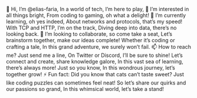 👋 Hi, I’m @elias-faria,
In a world of tech, I’m here to play,
👀 I’m interested in all things bright,
From coding to gaming, oh what a delight! 🌱 I’m currently learning, oh yes indeed,
About networks and protocols, that’s my speed!
With TCP and HTTP, I’m on the track,
Diving deep into data, there’s no looking back. 💞️ I’m looking to collaborate, so come take a seat,
Let’s brainstorm together, make our ideas complete!
Whether it’s coding or crafting a tale,
In this grand adventure, we surely won’t fail. 📫 How to reach me? Just send me a line,
On Twitter or Discord, I’ll be sure to shine!
Let’s connect and create, share knowledge galore,
In this vast sea of learning, there’s always more! Just so you know,
In this wondrous journey, let’s together grow! ⚡ Fun fact: Did you know that cats can’t taste sweet?
Just like coding puzzles can sometimes feel neat!
So let’s share our quirks and our passions so grand,
In this whimsical world, let’s take a stand!

<!---
elias-faria/elias-faria is a ✨ special ✨ repository because its `README.md` (this file) appears on your GitHub profile.
You can click the Preview link to take a look at your changes.
--->
